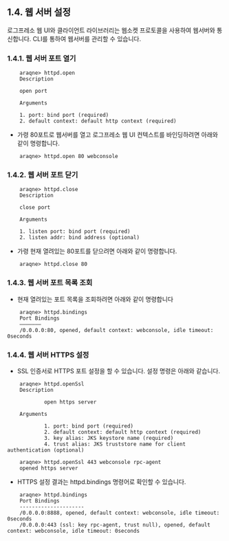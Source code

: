## 1.4. 웹 서버 설정 ##

로그프레소 웹 UI와 클라이언트 라이브러리는 웹소켓 프로토콜을 사용하여 웹서버와 통신합니다.  CLI를 통하여 웹서버를 관리할 수 있습니다.

### 1.4.1. 웹 서버 포트 열기 ###

~~~~
    araqne> httpd.open
    Description

    open port

    Arguments

    1. port: bind port (required)
    2. default context: default http context (required)
~~~~

* 가령 80포트로 웹서버를 열고 로그프레소 웹 UI 컨텍스트를 바인딩하려면 아래와 같이 명령합니다.

~~~~
    araqne> httpd.open 80 webconsole
~~~~

### 1.4.2. 웹 서버 포트 닫기 ###

~~~~
    araqne> httpd.close
    Description

    close port

    Arguments

    1. listen port: bind port (required)
    2. listen addr: bind address (optional)
~~~~

* 가령 현재 열려있는 80포트를 닫으려면 아래와 같이 명령합니다.

~~~~
    araqne> httpd.close 80
~~~~

### 1.4.3. 웹 서버 포트 목록 조회 ###

* 현재 열려있는 포트 목록을 조회하려면 아래와 같이 명령합니다

~~~~
    araqne> httpd.bindings
    Port Bindings
    ———————
    /0.0.0.0:80, opened, default context: webconsole, idle timeout: 0seconds
~~~~

### 1.4.4. 웹 서버 HTTPS 설정 ###

* SSL 인증서로 HTTPS 포트 설정을 할 수 있습니다. 설정 명령은 아래와 같습니다.

~~~
    araqne> httpd.openSsl
    Description

            open https server

    Arguments

            1. port: bind port (required)
            2. default context: default http context (required)
            3. key alias: JKS keystore name (required)
            4. trust alias: JKS truststore name for client authentication (optional)

    araqne> httpd.openSsl 443 webconsole rpc-agent
    opened https server
~~~

* HTTPS 설정 결과는 httpd.bindings 명령어로 확인할 수 있습니다.

~~~
    araqne> httpd.bindings
    Port Bindings
    ---------------------
    /0.0.0.0:8888, opened, default context: webconsole, idle timeout: 0seconds
	/0.0.0.0:443 (ssl: key rpc-agent, trust null), opened, default context: webconsole, idle timeout: 0seconds
~~~
